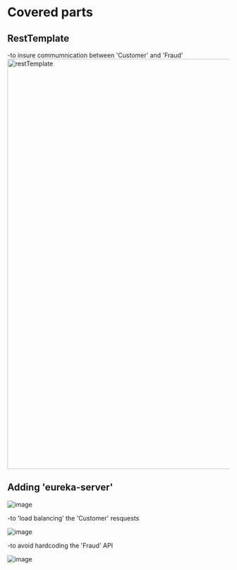 # Covered parts 
## RestTemplate 
-to insure commumnication between 'Customer' and 'Fraud'
<img width="930" alt="restTemplate" src="https://user-images.githubusercontent.com/84160502/205744645-dc7069cb-dc86-4e6c-9137-3ab631a255b0.png">

## Adding 'eureka-server' 

![image](https://user-images.githubusercontent.com/84160502/205746102-3a35aa9a-64de-4c3a-8957-bc6a12c6a7f9.png)

-to 'load balancing' the 'Customer' resquests 
<br>

![image](https://user-images.githubusercontent.com/84160502/205745727-f6716944-7081-4125-b03c-a36773f1d208.png)

-to avoid hardcoding the 'Fraud' API 
<br>

![image](https://user-images.githubusercontent.com/84160502/205746346-1a157629-dae6-4a03-bd77-91888dd1a946.png)
